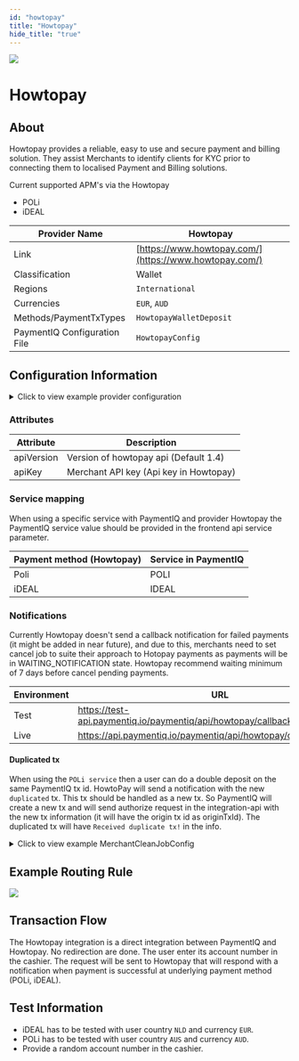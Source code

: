 ```yaml
--- 
id: "howtopay" 
title: "Howtopay"
hide_title: "true"
--- 
```


![](/img/providers/logos/howtopay.png)

# Howtopay

## About
Howtopay provides a reliable, easy to use and secure payment and billing solution. They assist Merchants to identify clients for KYC prior to connecting them to localised Payment and Billing solutions.

Current supported APM's via the Howtopay
- POLi
- iDEAL

| Provider Name                | Howtopay                                               |
|------------------------------|--------------------------------------------------------|
| Link                         | [https://www.howtopay.com/](https://www.howtopay.com/) |
| Classification               | Wallet                                                 |
| Regions                      | `International`                                        |
| Currencies                   | `EUR`, `AUD`                                           |
| Methods/PaymentTxTypes       | `HowtopayWalletDeposit`                                |
| PaymentIQ Configuration File | `HowtopayConfig`                                       |


## Configuration Information

<details>
<summary>Click to view example provider configuration</summary>
<br/>


```xml
<com.devcode.paymentiq.integration.howtopay.HowtopayConfig>
  <enabled>true</enabled>
  <accounts>
    
    <entry>
      <!-- E-wallet -->
      <string>IDEAL</string>
      <account>
        <supportedCurrencies>EUR</supportedCurrencies>
        <apiKey>?????-?????-???????-?????</apiKey>
      </account>
    </entry>
    
    <entry>
      <!-- E-wallet -->
      <string>POLI</string>
      <account>
        <supportedCurrencies>AUD</supportedCurrencies>
        <apiKey>?????-?????-???????-?????</apiKey>
      </account>
    </entry>
    
  </accounts>
  <defaultDescriptor>Bambora Payment</defaultDescriptor>
  <apiVersion>1.4</apiVersion>
</com.devcode.paymentiq.integration.howtopay.HowtopayConfig>
```
</details>

### Attributes

| Attribute  | Description                            |
|------------|----------------------------------------|
| apiVersion | Version of howtopay api (Default 1.4)  |
| apiKey     | Merchant API key (Api key in Howtopay) |

### Service mapping

When using a specific service with PaymentIQ and provider Howtopay the PaymentIQ service value should be provided in the frontend api service parameter.

| Payment method (Howtopay) | Service in PaymentIQ |
|---------------------------|----------------------|
| Poli                      | POLI                 |
| iDEAL                     | IDEAL                |

### Notifications

Currently Howtopay doesn't send a callback notification for failed payments (it might be added in near future), and due to this, merchants need to set cancel job to suite their approach to Hotopay payments as payments will be in WAITING_NOTIFICATION state. Howtopay recommend waiting minimum of 7 days before cancel pending payments.

| Environment | URL                                                                     |
|-------------|-------------------------------------------------------------------------|
| Test        | https://test-api.paymentiq.io/paymentiq/api/howtopay/callback/{txRefId} |
| Live        | https://api.paymentiq.io/paymentiq/api/howtopay/callback/{txRefId}      |

#### Duplicated tx
When using the ```POLi service``` then a user can do a double deposit on the same PaymentIQ tx id.
HowtoPay will send a notification with the new ```duplicated``` tx. This tx should be handled as a new tx. 
So PaymentIQ will create a new tx and will send authorize request in the integration-api with the new tx information (it will have the origin tx id as originTxId). 
The duplicated tx will have ```Received duplicate tx!``` in the info.


<details>
<summary>Click to view example MerchantCleanJobConfig</summary>
<br/>

```xml
<com.devcode.paymentiq.integration.merchant.job.MerchantCleanJobConfig>
  <enabled>true</enabled>
  ....
  <entries>
    ....
    <cleanJobEntry>
      <type>HowtopayPayWalletDeposit</type>
      <psp>Howtopay</psp>
      <state>WAITING_INPUT</state>
      <removeAfterDays>14</removeAfterDays>
    </cleanJobEntry>
    ....
  </entries>
</com.devcode.paymentiq.integration.merchant.job.MerchantCleanJobConfig>
```

</details>

## Example Routing Rule

![](/img/providers/routing/howtopay.png)

## Transaction Flow

The Howtopay integration is a direct integration between PaymentIQ and Howtopay. No redirection are done. The user enter its account number in the cashier. The request will be sent to Howtopay that will respond with a notification when payment is successful at underlying payment method (POLi, iDEAL).

## Test Information

- iDEAL has to be tested with user country `NLD` and currency `EUR`.
- POLi has to be tested with user country `AUS` and currency `AUD`.
- Provide a random account number in the cashier.
